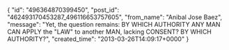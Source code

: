  {
   "id": "496364870399450",
   "post_id": "462493170453287_496116653757605",
   "from_name": "Anibal Jose Baez",
   "message": "Yet, the question remains: BY WHICH AUTHORITY ANY MAN CAN APPLY the \"LAW\" to another MAN, lacking CONSENT? BY WHICH AUTHORITY?",
   "created_time": "2013-03-26T14:09:17+0000"
 }
